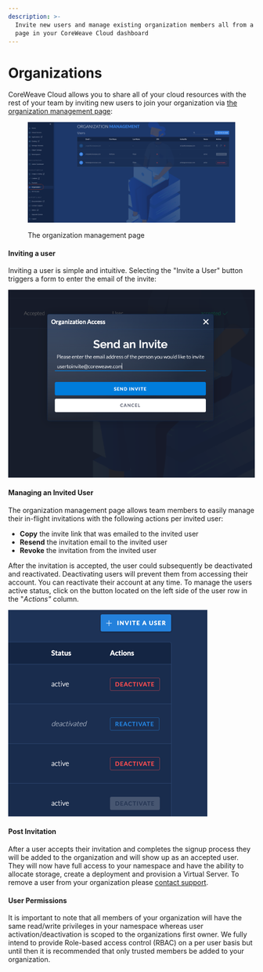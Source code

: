 ```yaml
---
description: >-
  Invite new users and manage existing organization members all from a single
  page in your CoreWeave Cloud dashboard
---
```


# Organizations

CoreWeave Cloud allows you to share all of your cloud resources with the rest of your team by inviting new users to join your organization via [the organization management page](https://cloud.staging.coreweave.com/organization):

<figure><img src="../.gitbook/assets/image (1) (2) (1).png" alt="Screenshot of the organization management page"><figcaption><p>The organization management page</p></figcaption></figure>

#### Inviting a user

Inviting a user is simple and intuitive. Selecting the "Invite a User" button triggers a form to enter the email of the invite:

![Organization Invitation Modal](<../.gitbook/assets/image (142).png>)

#### Managing an Invited User

The organization management page allows team members to easily manage their in-flight invitations with the following actions per invited user:

* **Copy** the invite link that was emailed to the invited user
* **Resend** the invitation email to the invited user
* **Revoke** the invitation from the invited user

After the invitation is accepted, the user could subsequently be deactivated and reactivated. Deactivating users will prevent them from accessing their account. You can reactivate their account at any time. To manage the users active status, click on the button located on the left side of the user row in the "_Actions"_ column.

![](<../.gitbook/assets/Screen Shot 2022-05-11 at 8.02.33 PM.png>)

#### Post Invitation

After a user accepts their invitation and completes the signup process they will be added to the organization and will show up as an accepted user. They will now have full access to your namespace and have the ability to allocate storage, create a deployment and provision a Virtual Server. To remove a user from your organization please [contact support](https://cloud.coreweave.com/contact).

#### User Permissions

It is important to note that all members of your organization will have the same read/write privileges in your namespace whereas user activation/deactivation is scoped to the organizations first owner. We fully intend to provide Role-based access control (RBAC) on a per user basis but until then it is recommended that only trusted members be added to your organization.
